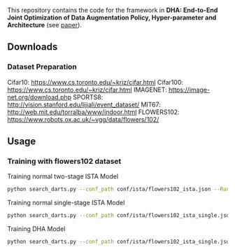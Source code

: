 
This repository contains the code for the framework in **DHA: End-to-End Joint Optimization of Data Augmentation Policy, Hyper-parameter and Architecture** (see [paper](https://arxiv.org/abs/2109.05765)).

## Downloads
### Dataset Preparation
Cifar10: https://www.cs.toronto.edu/~kriz/cifar.html
Cifar100: https://www.cs.toronto.edu/~kriz/cifar.html
IMAGENET: https://image-net.org/download.php
SPORTS8: http://vision.stanford.edu/lijiali/event_dataset/
MIT67: http://web.mit.edu/torralba/www/indoor.html
FLOWERS102: https://www.robots.ox.ac.uk/~vgg/data/flowers/102/


## Usage

### Training with flowers102 dataset

Training normal two-stage ISTA Model
```bash
python search_darts.py --conf_path conf/ista/flowers102_ista.json --Running ista_nor
```

Training normal single-stage ISTA Model
```bash
python search_darts.py --conf_path conf/ista/flowers102_ista_single.json --Running ista_single_nor
```

Training DHA Model
```bash
python search_darts.py --conf_path conf/ista/flowers102_ista_single.json --Running ista_single_doal
```
